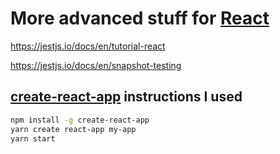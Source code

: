 # More advanced stuff for [React](https://github.com/hchiam/learning-reactjs)

<https://jestjs.io/docs/en/tutorial-react>

<https://jestjs.io/docs/en/snapshot-testing>

## [create-react-app](https://github.com/facebook/create-react-app) instructions I used

```bash
npm install -g create-react-app
yarn create react-app my-app
yarn start
```
